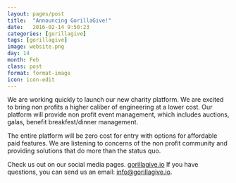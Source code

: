 ```yaml
---
layout: pages/post
title:  "Announcing GorillaGive!"
date:   2016-02-14 9:50:23
categories: [gorillagive]
tags: [gorillagive]
image: website.png
day: 14
month: Feb
class: post
format: format-image
icon: icon-edit
---
```

We are working quickly to launch our new charity platform. We are excited to bring non profits a higher caliber of engineering at a lower cost. Our platform will provide non profit event management, which includes auctions, galas, benefit breakfest/dinner management.

The entire platform will be zero cost for entry with options for affordable paid features.  We are listening to concerns of the non profit community and providing solutions that do more than the status quo.

Check us out on our social media pages. [gorillagive.io][gorillagive] If you have questions, you can send us an email: [info@gorillagive.io][email].

[gorillagive]:      http://gorillagive.io
[email]: mailto:info@gorillagive.io
